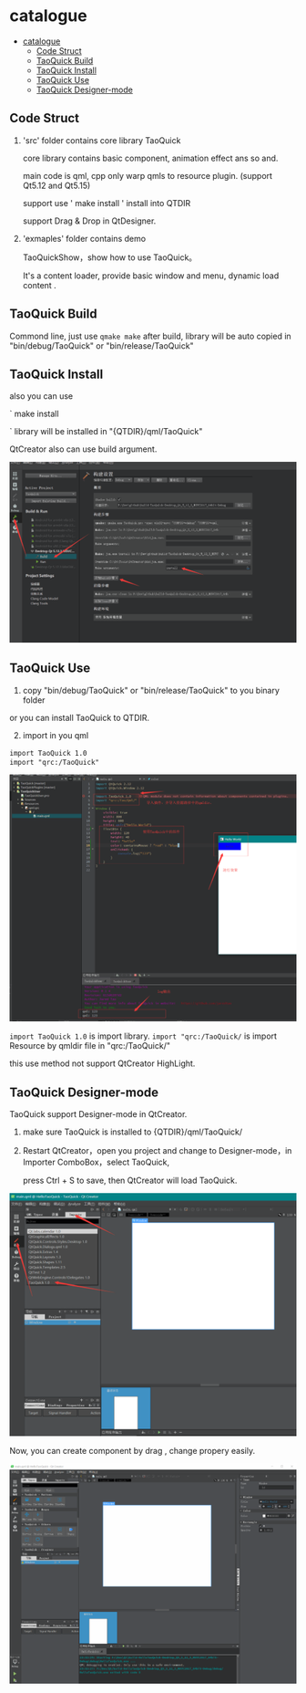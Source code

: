 # catalogue
- [catalogue](#catalogue)
  - [Code Struct](#code-struct)
  - [TaoQuick Build](#taoquick-build)
  - [TaoQuick Install](#taoquick-install)
  - [TaoQuick Use](#taoquick-use)
  - [TaoQuick Designer-mode](#taoquick-designer-mode)

## Code Struct


1. 'src' folder contains core library TaoQuick

   core library contains basic component, animation effect ans so and.

   main code is qml, cpp only warp qmls to resource plugin. (support Qt5.12 and Qt5.15)

   support use ' make install ' install  into QTDIR

   support Drag & Drop in QtDesigner.

2. 'exmaples' folder contains demo
   
   TaoQuickShow，show how to use TaoQuick。

    It's a content loader, provide  basic window and menu, dynamic load content .

## TaoQuick Build

Commond line, just use 
`
qmake
make
`
after build, library will be auto copied in  "bin/debug/TaoQuick" or "bin/release/TaoQuick"

## TaoQuick Install
also you can use 

`
make install

`
library will be installed in "{QTDIR}/qml/TaoQuick"

QtCreator also can use build argument.

![](https://github.com/jaredtao/TaoQuickPreview/blob/master/Preview/QtCreator-install.png)


## TaoQuick Use

1. copy "bin/debug/TaoQuick" or "bin/release/TaoQuick" to you binary folder

or you can install TaoQuick to QTDIR.

2. import in you qml
```
import TaoQuick 1.0
import "qrc:/TaoQuick"
```

![](https://github.com/jaredtao/TaoQuickPreview/blob/master/Preview/TaoQuick-use.png)

`import TaoQuick 1.0` is import library.
`import "qrc:/TaoQuick/` is import Resource by qmldir file in "qrc:/TaoQuick/"

this use method not support QtCreator HighLight.

## TaoQuick Designer-mode

TaoQuick support  Designer-mode in QtCreator.

1. make sure TaoQuick is installed to {QTDIR}/qml/TaoQuick/
2. Restart QtCreator，open you project and change to Designer-mode，in Importer ComboBox，select TaoQuick, 
   
   press Ctrl + S to save, then QtCreator will load TaoQuick.

![](https://github.com/jaredtao/TaoQuickPreview/blob/master/Preview/Import.png)


Now, you can create component by drag , change propery easily.

![](https://github.com/jaredtao/TaoQuickPreview/blob/master/Preview/Drag.gif)
